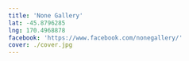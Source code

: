 ```yaml
---
title: 'None Gallery'
lat: -45.8796285
lng: 170.4968878
facebook: 'https://www.facebook.com/nonegallery/'
cover: ./cover.jpg
---
```

